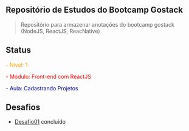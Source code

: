 ## Repositório de Estudos do Bootcamp Gostack

> Repositório para armazenar anotações do bootcamp gostack (NodeJS, ReactJS, ReacNative)

## Status

<span style="color:orange;">- Nível:  1</span>

<span style="color:red;">- Módulo:  Front-end com ReactJS</span>

<span style="color:darkblue;">- Aula: Cadastrando Projetos</span>

## Desafios

* [Desafio01](https://github.com/brunosana/rocketseat-gostack-desafio01) concluído